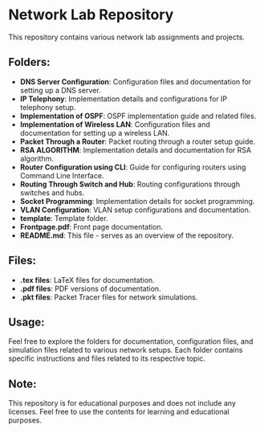 # Network Lab Repository

This repository contains various network lab assignments and projects.

## Folders:

- **DNS Server Configuration**: Configuration files and documentation for setting up a DNS server.
- **IP Telephony**: Implementation details and configurations for IP telephony setup.
- **Implementation of OSPF**: OSPF implementation guide and related files.
- **Implementation of Wireless LAN**: Configuration files and documentation for setting up a wireless LAN.
- **Packet Through a Router**: Packet routing through a router setup guide.
- **RSA ALGORITHM**: Implementation details and documentation for RSA algorithm.
- **Router Configuration using CLI**: Guide for configuring routers using Command Line Interface.
- **Routing Through Switch and Hub**: Routing configurations through switches and hubs.
- **Socket Programming**: Implementation details for socket programming.
- **VLAN Configuration**: VLAN setup configurations and documentation.
- **template**: Template folder.
- **Frontpage.pdf**: Front page documentation.
- **README.md**: This file - serves as an overview of the repository.

## Files:

- **.tex files**: LaTeX files for documentation.
- **.pdf files**: PDF versions of documentation.
- **.pkt files**: Packet Tracer files for network simulations.

## Usage:

Feel free to explore the folders for documentation, configuration files, and simulation files related to various network setups. Each folder contains specific instructions and files related to its respective topic.

## Note:

This repository is for educational purposes and does not include any licenses. Feel free to use the contents for learning and educational purposes.

